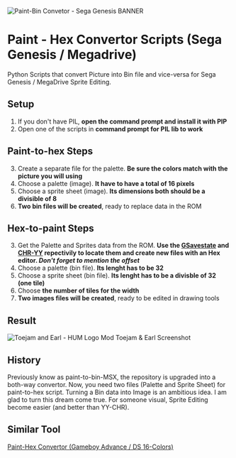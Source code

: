 ![Paint-Bin Convetor - Sega Genesis BANNER](https://github.com/zigaudrey/paint-hex-convertor-MSX/assets/129554573/44e32b22-2809-4761-8027-f73d21a9ebd8)

# Paint - Hex Convertor Scripts (Sega Genesis / Megadrive)
Python Scripts that convert Picture into Bin file and vice-versa for Sega Genesis / MegaDrive Sprite Editing.

## Setup
1. If you don't have PIL, **open the command prompt and install it with PIP**
2. Open one of the scripts in **command prompt for PIL lib to work**

## Paint-to-hex Steps
3. Create a separate file for the palette. **Be sure the colors match with the picture you will using**
3. Choose a palette (image). **It have to have a total of 16 pixels**
3. Choose a sprite sheet (image). **Its dimensions both should be a divisible of 8**
3. **Two bin files will be created**, ready to replace data in the ROM

## Hex-to-paint Steps
3. Get the Palette and Sprites data from the ROM. **Use the [GSavestate](https://www.romhacking.net/utilities/344/) and [CHR-YY](https://www.romhacking.net/utilities/119/) repectivily to locate them and create new files with an Hex editor. _Don't forget to mention the offset_**
3. Choose a palette (bin file). **Its lenght has to be 32**
3. Choose a sprite sheet (bin file). **Its lenght has to be a divisble of 32 (one tile)**
3. Choose **the number of tiles for the width**
3. **Two images files will be created**, ready to be edited in drawing tools

## Result
![Toejam and Earl - HUM Logo Mod](https://github.com/zigaudrey/paint-to-bin-MSX/assets/129554573/daaf9907-d925-4e45-83cf-df9ec2a5ee8d) Toejam & Earl Screenshot

## History
Previously know as paint-to-bin-MSX, the repository is upgraded into a both-way convertor. Now, you need two files (Palette and Sprite Sheet) for paint-to-hex script.
Turning a Bin data into Image is an ambitious idea. I am glad to turn this dream come true. For someone visual, Sprite Editing become easier (and better than YY-CHR).

## Similar Tool
[Paint-Hex Convertor (Gameboy Advance / DS 16-Colors)](https://github.com/zigaudrey/paint-hex-convertor-GBA-DS)
